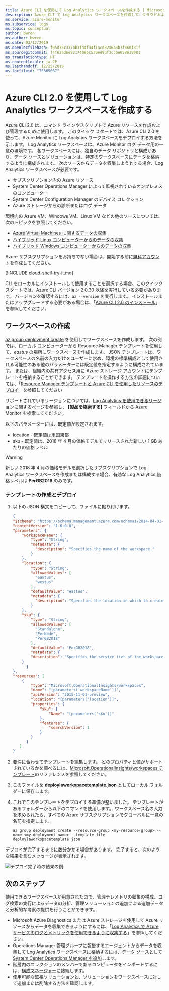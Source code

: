 ```yaml
---
title: Azure CLI を使用して Log Analytics ワークスペースを作成する | Microsoft Docs
description: Azure CLI で Log Analytics ワークスペースを作成して、クラウドおよびオンプレミス環境から管理ソリューションを有効にし、データを収集できるようにする方法を学習します。
ms.service: azure-monitor
ms.subservice: logs
ms.topic: conceptual
author: bwren
ms.author: bwren
ms.date: 03/12/2019
ms.openlocfilehash: f05d75c337bb3fd4f34f1acd82a6a3b7f860f31f
ms.sourcegitcommit: f4f626d6e92174086c530ed9bf3ccbe058639081
ms.translationtype: HT
ms.contentlocale: ja-JP
ms.lasthandoff: 12/25/2019
ms.locfileid: "75365667"
---
```

# <a name="create-a-log-analytics-workspace-with-azure-cli-20"></a>Azure CLI 2.0 を使用して Log Analytics ワークスペースを作成する

Azure CLI 2.0 は、コマンド ラインやスクリプトで Azure リソースを作成および管理するために使用します。 このクイック スタートでは、Azure CLI 2.0 を使って、Azure Monitor に Log Analytics ワークスペースをデプロイする方法を示します。 Log Analytics ワークスペースは、Azure Monitor ログ データ用の一意の環境です。 各ワークスペースには、独自のデータ リポジトリと構成があり、データ ソースとソリューションは、特定のワークスペースにデータを格納するように構成されます。 次のソースからデータを収集しようとする場合、Log Analytics ワークスペースが必要です。

* サブスクリプション内の Azure リソース  
* System Center Operations Manager によって監視されているオンプレミスのコンピューター  
* System Center Configuration Manager のデバイス コレクション  
* Azure ストレージからの診断またはログ データ  
 
環境内の Azure VM、Windows VM、Linux VM などの他のソースについては、次のトピックを参照してください。

* [Azure Virtual Machines に関するデータの収集](../learn/quick-collect-azurevm.md)
* [ハイブリッド Linux コンピューターからのデータの収集](../learn/quick-collect-linux-computer.md)
* [ハイブリッド Windows コンピューターからのデータの収集](quick-collect-windows-computer.md)

Azure サブスクリプションをお持ちでない場合は、開始する前に[無料アカウント](https://azure.microsoft.com/free/?WT.mc_id=A261C142F)を作成してください。

[!INCLUDE [cloud-shell-try-it.md](../../../includes/cloud-shell-try-it.md)]

CLI をローカルにインストールして使用することを選択する場合、このクイック スタートでは、Azure CLI バージョン 2.0.30 以降を実行している必要があります。 バージョンを確認するには、`az --version` を実行します。 インストールまたはアップグレードする必要がある場合は、「[Azure CLI 2.0 のインストール](https://docs.microsoft.com/cli/azure/install-azure-cli?view=azure-cli-latest)」を参照してください。

## <a name="create-a-workspace"></a>ワークスペースの作成
[az group deployment create](https://docs.microsoft.com/cli/azure/group/deployment?view=azure-cli-latest#az-group-deployment-create) を使用してワークスペースを作成します。 次の例では、ローカル コンピューターから Resource Manager テンプレートを使用して、*eastus* の場所にワークスペースを作成します。 JSON テンプレートは、ワークスペースの名前の入力だけをユーザーに求め、環境の標準構成として使用される可能性のある他のパラメーターには既定値を指定するように構成されています。 または、組織内の共有アクセス用に Azure ストレージ アカウントにテンプレートを格納することができます。 テンプレートを操作する方法の詳細については、「[Resource Manager テンプレートと Azure CLI を使用したリソースのデプロイ](../../azure-resource-manager/resource-group-template-deploy-cli.md)」を参照してください

サポートされているリージョンについては、[Log Analytics を使用できるリージョン](https://azure.microsoft.com/regions/services/)に関するページを参照し、 **[製品を検索する]** フィールドから Azure Monitor を検索してください。 

以下のパラメーターには、既定値が設定されます。

* location - 既定値は米国東部
* sku - 既定値は、2018 年 4 月の価格モデルでリリースされた新しい 1 GB あたりの価格レベル

>[!WARNING]
>新しい 2018 年 4 月の価格モデルを選択したサブスクリプションで Log Analytics ワークスペースを作成または構成する場合、有効な Log Analytics 価格レベルは **PerGB2018** のみです。 
>

### <a name="create-and-deploy-template"></a>テンプレートの作成とデプロイ

1. 以下の JSON 構文をコピーして、ファイルに貼り付けます。

    ```json
    {
    "$schema": "https://schema.management.azure.com/schemas/2014-04-01-preview/deploymentTemplate.json#",
    "contentVersion": "1.0.0.0",
    "parameters": {
        "workspaceName": {
            "type": "String",
            "metadata": {
              "description": "Specifies the name of the workspace."
            }
        },
        "location": {
            "type": "String",
            "allowedValues": [
              "eastus",
              "westus"
            ],
            "defaultValue": "eastus",
            "metadata": {
              "description": "Specifies the location in which to create the workspace."
            }
        },
        "sku": {
            "type": "String",
            "allowedValues": [
              "Standalone",
              "PerNode",
              "PerGB2018"
            ],
            "defaultValue": "PerGB2018",
            "metadata": {
            "description": "Specifies the service tier of the workspace: Standalone, PerNode, Per-GB"
        }
          }
    },
    "resources": [
        {
            "type": "Microsoft.OperationalInsights/workspaces",
            "name": "[parameters('workspaceName')]",
            "apiVersion": "2015-11-01-preview",
            "location": "[parameters('location')]",
            "properties": {
                "sku": {
                    "Name": "[parameters('sku')]"
                },
                "features": {
                    "searchVersion": 1
                }
            }
          }
       ]
    }
    ```

2. 要件に合わせてテンプレートを編集します。 どのプロパティと値がサポートされているかを調べるには、[Microsoft.OperationalInsights/workspaces テンプレート](https://docs.microsoft.com/azure/templates/microsoft.operationalinsights/workspaces)のリファレンスを参照してください。 
3. このファイルを **deploylaworkspacetemplate.json** としてローカル フォルダーに保存します。   
4. これでこのテンプレートをデプロイする準備が整いました。 テンプレートがあるフォルダーから以下のコマンドを使用します。 ワークスペース名の入力を求められたら、すべての Azure サブスクリプションでグローバルに一意の名前を指定します。

    ```azurecli
    az group deployment create --resource-group <my-resource-group> --name <my-deployment-name> --template-file deploylaworkspacetemplate.json
    ```

デプロイが完了するまでに数分かかる場合があります。 完了すると、次のような結果を含むメッセージが表示されます。

![デプロイ完了時の結果の例](media/quick-create-workspace-cli/template-output-01.png)

## <a name="next-steps"></a>次のステップ
使用できるワークスペースが用意されたので、管理テレメトリの収集の構成、ログ検索の実行によるデータの分析、管理ソリューションの追加による追加データと分析的な考察の提供を行うことができます。  

* Microsoft Azure Diagnostics または Azure ストレージを使用して Azure リソースからデータを収集できるようにするには、「[Log Analytics で Azure サービスのログとメトリックを使用できるように収集する](../platform/collect-azure-metrics-logs.md)」を参照してください。  
* Operations Manager 管理グループに報告するエージェントからデータを収集して Log Analytics ワークスペースに格納するには、[データ ソースとして System Center Operations Manager を追加](../platform/om-agents.md)します。  
* 階層内のコレクションのメンバーであるコンピュータをインポートするには、[構成マネージャー](../platform/collect-sccm.md)に接続します。  
* 使用可能な[監視ソリューション](../insights/solutions.md)と、ソリューションをワークスペースに対して追加または削除する方法を確認します。
